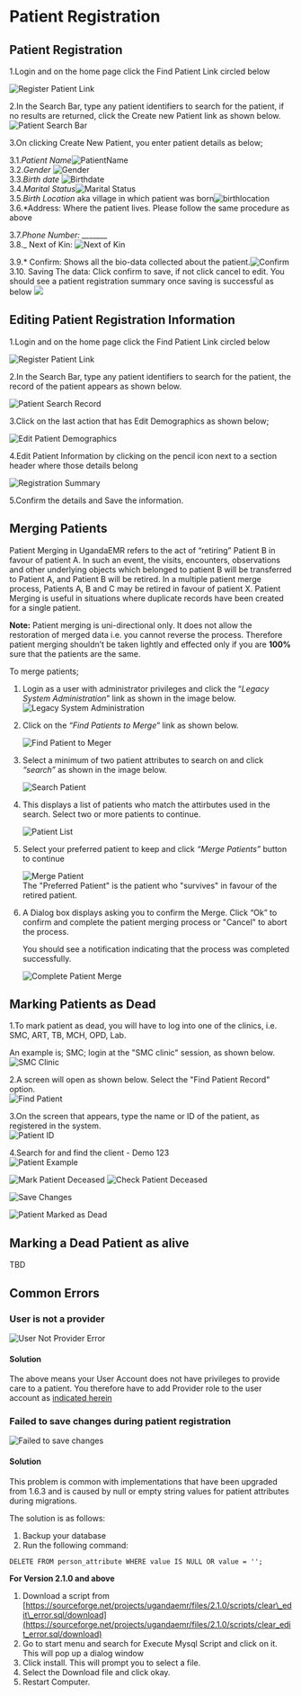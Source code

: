 # Patient Registration

## Patient Registration

1.Login and on the home page click the Find Patient Link circled below

![Register Patient Link](../.gitbook/assets/poc_find_patient_link%20%281%29.png)

2.In the Search Bar, type any patient identifiers to search for the patient, if no results are returned, click the Create new Patient link as shown below. ![Patient Search Bar](../.gitbook/assets/poc_search_bar%20%281%29.PNG)

3.On clicking Create New Patient, you enter patient details as below;

3.1._Patient Name_![PatientName](../.gitbook/assets/name%20%281%29.png)  
3.2._Gender_ ![Gender](../.gitbook/assets/gender%20%281%29.png)  
3.3._Birth date_ ![Birthdate](../.gitbook/assets/birth_date%20%281%29.png)  
3.4._Marital Status_![Marital Status](../.gitbook/assets/marital_status%20%281%29.png)  
3.5._Birth Location_ aka village in which patient was born![birthlocation](../.gitbook/assets/birth_location%20%281%29.png)  
3.6.\*Address: Where the patient lives. Please follow the same procedure as above

3.7._Phone Number: \_\__\_\__\_\_  
3.8.\_ Next of Kin: ![Next of Kin](../.gitbook/assets/next_of_kin%20%281%29.png)

3.9.\* Confirm: Shows all the bio-data collected about the patient.![Confirm](../.gitbook/assets/confirmation%20%281%29.png)  
3.10. Saving The data: Click confirm to save, if not click cancel to edit. You should see a patient registration summary once saving is successful as below ![](../.gitbook/assets/poc_patient_summary%20%281%29.PNG)

## Editing Patient Registration Information

1.Login and on the home page click the Find Patient Link circled below

![Register Patient Link](../.gitbook/assets/poc_find_patient_link%20%281%29.png)

2.In the Search Bar, type any patient identifiers to search for the patient, the record of the patient appears as shown below.

![Patient Search Record](../images/poc_patient_record_search.png)

3.Click on the last action that has Edit Demographics as shown below;

![Edit Patient Demographics](../images/poc_edit_patient_demographics.png)

4.Edit Patient Information by clicking on the pencil icon next to a section header where those details belong

![Registration Summary](../images/poc_registration_summary.PNG)

5.Confirm the details and Save the information.

## Merging Patients

Patient Merging in UgandaEMR refers to the act of “retiring” Patient B in favour of patient A. In such an event, the visits, encounters, observations and other underlying objects which belonged to patient B will be transferred to Patient A, and Patient B will be retired. In a multiple patient merge process, Patients A, B and C may be retired in favour of patient X. Patient Merging is useful in situations where duplicate records have been created for a single patient.

**Note:** Patient merging is uni-directional only. It does not allow the restoration of merged data i.e. you cannot reverse the process. Therefore patient merging shouldn’t be taken lightly and effected only if you are **100%** sure that the patients are the same.

To merge patients;

1. Login as a user with administrator privileges and click the “_Legacy System Administration_” link as shown in the image below. ![Legacy System Administration](../.gitbook/assets/patient_merge1%20%281%29.png)
2. Click on the _“Find Patients to Merge_” link as shown below.

   ![Find Patient to Meger](../.gitbook/assets/patient_merge2%20%281%29.png)

3. Select a minimum of two patient attributes to search on and click _“search”_ as shown in the image below.

   ![Search Patient](../.gitbook/assets/patient_merge3%20%281%29.png)

4. This displays a list of patients who match the attirbutes used in the search. Select two or more patients to continue.

   ![Patient List](../.gitbook/assets/patient_merge4%20%281%29.png)

5. Select your preferred patient to keep and click _“Merge Patients”_ button to continue

   ![Merge Patient](../.gitbook/assets/patient_merge5%20%281%29.png)  
   The "Preferred Patient" is the patient who "survives" in favour of the retired patient.

6. A Dialog box displays asking you to confirm the Merge. Click “Ok” to confirm and complete the patient merging process or "Cancel" to abort the process.

   You should see a notification indicating that the process was completed successfully.

   ![Complete Patient Merge](../.gitbook/assets/patient_merge6%20%281%29.png)

## Marking Patients as Dead

1.To mark patient as dead, you will have to log into one of the clinics, i.e. SMC, ART, TB, MCH, OPD, Lab.

An example is; SMC; login at the "SMC clinic" session, as shown below.  
![SMC Clinic](../images/SMC12.png)

2.A screen will open as shown below. Select the "Find Patient Record" option.  
![Find Patient](../images/SMC11.png)

3.On the screen that appears, type the name or ID of the patient, as registered in the system.  
![Patient ID](../images/SMC13.png)

4.Search for and find the client - Demo 123  
![Patient Example](../.gitbook/assets/terminated1%20%281%29.jpg)

![Mark Patient Deceased](../.gitbook/assets/terminated%202.1.PNG) ![Check Patient Deceased](../.gitbook/assets/terminated%2031.PNG)

![Save Changes](../.gitbook/assets/terminated%204.PNG)

![Patient Marked as Dead](../.gitbook/assets/terminated%205.PNG)

## Marking a Dead Patient as alive

TBD

## Common Errors

### User is not a provider

![User Not Provider Error](../.gitbook/assets/logged_in_user_not_provider%20%281%29.png)

#### Solution

The above means your User Account does not have privileges to provide care to a patient. You therefore have to add Provider role to the user account as [indicated herein](../provider_management/making_an_existing_user_a_provider.md)

### Failed to save changes during patient registration

![Failed to save changes](../.gitbook/assets/user_registration_failed_to_save_changes%20%281%29.jpeg)

#### Solution

This problem is common with implementations that have been upgraded from 1.6.3 and is caused by null or empty string values for patient attributes during migrations.

The solution is as follows:  
1. Backup your database  
2. Run the following command:

`DELETE FROM person_attribute WHERE value IS NULL OR value = '';`

**For Version 2.1.0 and above**

1. Download a script from [https://sourceforge.net/projects/ugandaemr/files/2.1.0/scripts/clear\_edit\_error.sql/download](https://sourceforge.net/projects/ugandaemr/files/2.1.0/scripts/clear_edit_error.sql/download)
2. Go to start menu and search for Execute Mysql Script and click on it. This will pop up a dialog window
3. Click install. This will prompt you to select a file. 
4. Select the Download file and click okay.
5. Restart Computer.

